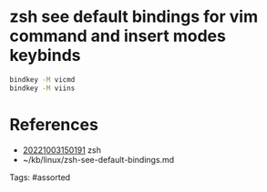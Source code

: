 # zsh see default bindings for vim command and insert modes keybinds
```bash
bindkey -M vicmd
bindkey -M viins
```

# References
- [20221003150191](/zet/20221003150191/) zsh
- ~/kb/linux/zsh-see-default-bindings.md

Tags:
    #assorted

